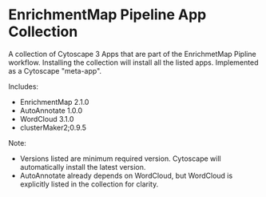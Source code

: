 EnrichmentMap Pipeline App Collection
=====================================

A collection of Cytoscape 3 Apps that are part of the EnrichmetMap Pipline workflow. 
Installing the collection will install all the listed apps. 
Implemented as a Cytoscape "meta-app".

Includes:

 * EnrichmentMap 2.1.0
 * AutoAnnotate 1.0.0
 * WordCloud 3.1.0
 * clusterMaker2;0.9.5

Note:

 * Versions listed are minimum required version. Cytoscape will automatically install the latest version.
 * AutoAnnotate already depends on WordCloud, but WordCloud is explicitly listed in the collection for clarity.

